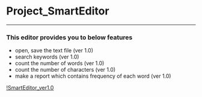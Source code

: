 # Project_SmartEditor

-----

### This editor provides you to below features
- open, save the text file (ver 1.0)
- search keywords (ver 1.0)
- count the number of words (ver 1.0)
- count the number of characters (ver 1.0)
- make a report which contains frequency of each word (ver 1.0)

[!SmartEditor_ver1.0]()
